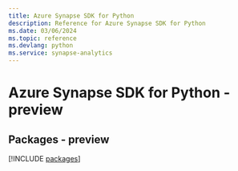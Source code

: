 ```yaml
---
title: Azure Synapse SDK for Python
description: Reference for Azure Synapse SDK for Python
ms.date: 03/06/2024
ms.topic: reference
ms.devlang: python
ms.service: synapse-analytics
---
```

# Azure Synapse SDK for Python - preview
## Packages - preview
[!INCLUDE [packages](synapse-index.md)]